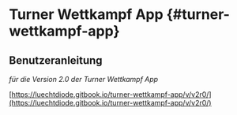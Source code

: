 # Turner Wettkampf App {#turner-wettkampf-app}

## Benutzeranleitung

*für die Version 2.0 der Turner Wettkampf App*

[https://luechtdiode.gitbook.io/turner-wettkampf-app/v/v2r0/](https://luechtdiode.gitbook.io/turner-wettkampf-app/v/v2r0/)
